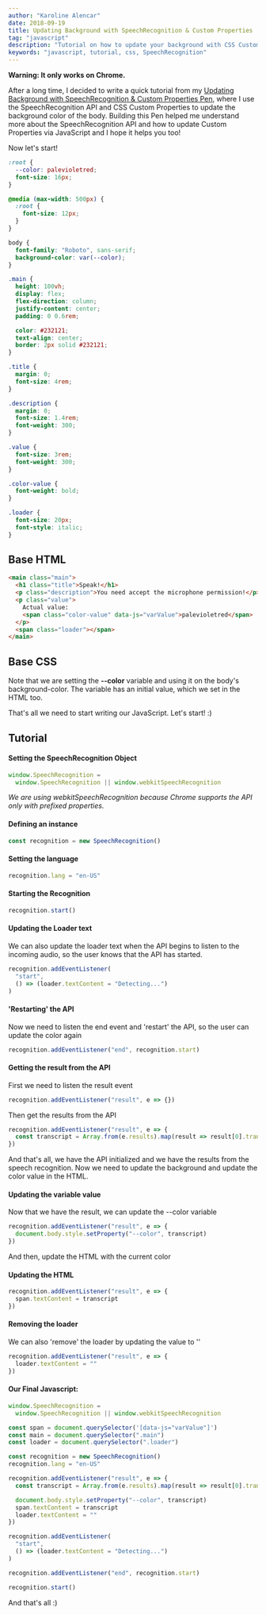 ```yaml
---
author: "Karoline Alencar"
date: 2018-09-19
title: Updating Background with SpeechRecognition & Custom Properties
tag: "javascript"
description: "Tutorial on how to update your background with CSS Custom Properties and SpeechRecognition API"
keywords: "javascript, tutorial, css, SpeechRecognition"
---
```


**Warning: It only works on Chrome.**

After a long time, I decided to write a quick tutorial from my
[Updating Background with SpeechRecognition & Custom Properties Pen](https://codepen.io/KarolinedeAlencar/pen/Oxvjve),
where I use the SpeechRecognition API and CSS Custom Properties to update the background color of the body.
Building this Pen helped me understand more about the SpeechRecognition API and how to update Custom Properties via JavaScript and I hope it helps you too!

Now let's start!

```css
:root {
  --color: palevioletred;
  font-size: 16px;
}

@media (max-width: 500px) {
  :root {
    font-size: 12px;
  }
}

body {
  font-family: "Roboto", sans-serif;
  background-color: var(--color);
}

.main {
  height: 100vh;
  display: flex;
  flex-direction: column;
  justify-content: center;
  padding: 0 0.6rem;

  color: #232121;
  text-align: center;
  border: 2px solid #232121;
}

.title {
  margin: 0;
  font-size: 4rem;
}

.description {
  margin: 0;
  font-size: 1.4rem;
  font-weight: 300;
}

.value {
  font-size: 3rem;
  font-weight: 300;
}

.color-value {
  font-weight: bold;
}

.loader {
  font-size: 20px;
  font-style: italic;
}
```

## Base HTML

```html
<main class="main">
  <h1 class="title">Speak!</h1>
  <p class="description">You need accept the microphone permission!</p>
  <p class="value">
    Actual value:
    <span class="color-value" data-js="varValue">palevioletred</span>
  </p>
  <span class="loader"></span>
</main>
```

## Base CSS

Note that we are setting the **--color** variable and using it on the body's background-color. The variable has an initial value, which we set in the HTML too.

That's all we need to start writing our JavaScript. Let's start! :)

## Tutorial

#### Setting the SpeechRecognition Object

```javascript
window.SpeechRecognition =
  window.SpeechRecognition || window.webkitSpeechRecognition
```

_We are using webkitSpeechRecognition because Chrome supports the API only with prefixed properties._

#### Defining an instance

```javascript
const recognition = new SpeechRecognition()
```

#### Setting the language

```javascript
recognition.lang = "en-US"
```

#### Starting the Recognition

```javascript
recognition.start()
```

#### Updating the Loader text

We can also update the loader text when the API begins to listen to the incoming audio, so the user knows that the API has started.

```javascript
recognition.addEventListener(
  "start",
  () => (loader.textContent = "Detecting...")
)
```

#### 'Restarting' the API

Now we need to listen the end event and 'restart' the API, so the user can update the color again

```javascript
recognition.addEventListener("end", recognition.start)
```

#### Getting the result from the API

First we need to listen the result event

```javascript
recognition.addEventListener("result", e => {})
```

Then get the results from the API

```javascript
recognition.addEventListener("result", e => {
  const transcript = Array.from(e.results).map(result => result[0].transcript)
})
```

And that's all, we have the API initialized and we have the results from the speech recognition. Now we need to update the background and update the color value in the HTML.

#### Updating the variable value

Now that we have the result, we can update the --color variable

```javascript
recognition.addEventListener("result", e => {
  document.body.style.setProperty("--color", transcript)
})
```

And then, update the HTML with the current color

#### Updating the HTML

```javascript
recognition.addEventListener("result", e => {
  span.textContent = transcript
})
```

#### Removing the loader

We can also 'remove' the loader by updating the value to ''

```javascript
recognition.addEventListener("result", e => {
  loader.textContent = ""
})
```

#### Our Final Javascript:

```javascript
window.SpeechRecognition =
  window.SpeechRecognition || window.webkitSpeechRecognition

const span = document.querySelector('[data-js="varValue"]')
const main = document.querySelector(".main")
const loader = document.querySelector(".loader")

const recognition = new SpeechRecognition()
recognition.lang = "en-US"

recognition.addEventListener("result", e => {
  const transcript = Array.from(e.results).map(result => result[0].transcript)

  document.body.style.setProperty("--color", transcript)
  span.textContent = transcript
  loader.textContent = ""
})

recognition.addEventListener(
  "start",
  () => (loader.textContent = "Detecting...")
)

recognition.addEventListener("end", recognition.start)

recognition.start()
```

And that's all :)
